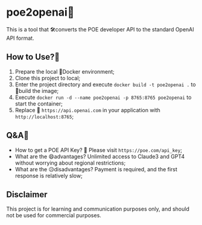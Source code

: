 # poe2openai🚀

This is a tool that 🛠️converts the POE developer API to the standard OpenAI API format.


## How to Use?🤔

1. Prepare the local 🐳Docker environment;
2. Clone this project to local;
3. Enter the project directory and execute `docker build -t poe2openai .` to 🔧build the image;
4. Execute `docker run -d --name poe2openai -p 8765:8765 poe2openai` to start the container;
5. Replace 🔄 `https://api.openai.com` in your application with `http://localhost:8765`;

## Q&A💬

* How to get a POE API Key? 🔑 Please visit `https://poe.com/api_key`;
* What are the 😄advantages? Unlimited access to Claude3 and GPT4 without worrying about regional restrictions;
* What are the 😥disadvantages? Payment is required, and the first response is relatively slow;

## Disclaimer

This project is for learning and communication purposes only, and should not be used for commercial purposes.